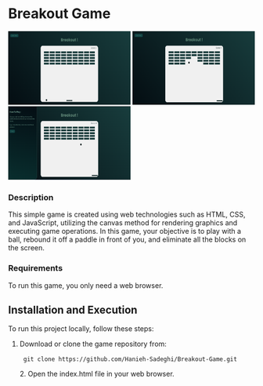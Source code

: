 <h1>Breakout Game</h1>
    <p >
        <img src="./img/img1.png" width="250" height="150" />
        <img src="./img/img2.png" width="250" height="150" />
        <img src="./img/img3.png" width="250" height="150" />
    </p>
    <h3>Description</h3>
    <p>
      This simple game is created using web technologies such as HTML, CSS, and
      JavaScript, utilizing the canvas method for rendering graphics and
      executing game operations. In this game, your objective is to play with a
      ball, rebound it off a paddle in front of you, and eliminate all the
      blocks on the screen.
    </p>
    <h3>Requirements</h3>
<p>To run this game, you only need a web browser.</p>

<h2>Installation and Execution</h2>
    <p>To run this project locally, follow these steps:</p>
    <ol>
      <li>
        <p> Download or clone the game repository from:</p>
        <pre><code> git clone https://github.com/Hanieh-Sadeghi/Breakout-Game.git </code></pre>
        <p>2. Open the index.html file in your web browser.</p>
      </li>
    </ol>
